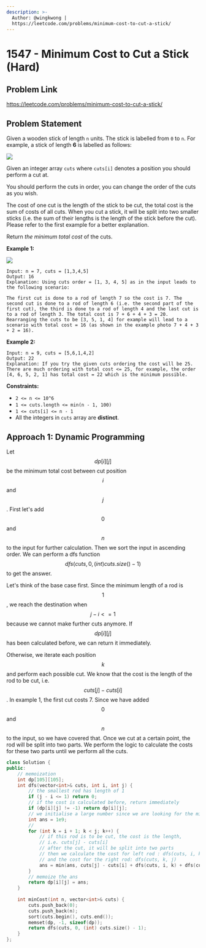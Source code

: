 ```yaml
---
description: >-
  Author: @wingkwong |
  https://leetcode.com/problems/minimum-cost-to-cut-a-stick/
---
```


# 1547 - Minimum Cost to Cut a Stick (Hard)

## Problem Link

https://leetcode.com/problems/minimum-cost-to-cut-a-stick/

## Problem Statement

Given a wooden stick of length `n` units. The stick is labelled from `0` to `n`. For example, a stick of length **6** is labelled as follows:

![](https://assets.leetcode.com/uploads/2020/07/21/statement.jpg)

Given an integer array `cuts` where `cuts[i]` denotes a position you should perform a cut at.

You should perform the cuts in order, you can change the order of the cuts as you wish.

The cost of one cut is the length of the stick to be cut, the total cost is the sum of costs of all cuts. When you cut a stick, it will be split into two smaller sticks (i.e. the sum of their lengths is the length of the stick before the cut). Please refer to the first example for a better explanation.

Return _the minimum total cost_ of the cuts.

**Example 1:**

![](https://assets.leetcode.com/uploads/2020/07/23/e1.jpg)

```
Input: n = 7, cuts = [1,3,4,5]
Output: 16
Explanation: Using cuts order = [1, 3, 4, 5] as in the input leads to the following scenario:

The first cut is done to a rod of length 7 so the cost is 7. The second cut is done to a rod of length 6 (i.e. the second part of the first cut), the third is done to a rod of length 4 and the last cut is to a rod of length 3. The total cost is 7 + 6 + 4 + 3 = 20.
Rearranging the cuts to be [3, 5, 1, 4] for example will lead to a scenario with total cost = 16 (as shown in the example photo 7 + 4 + 3 + 2 = 16).
```

**Example 2:**

```
Input: n = 9, cuts = [5,6,1,4,2]
Output: 22
Explanation: If you try the given cuts ordering the cost will be 25.
There are much ordering with total cost <= 25, for example, the order [4, 6, 5, 2, 1] has total cost = 22 which is the minimum possible.
```

**Constraints:**

* `2 <= n <= 10^6`
* `1 <= cuts.length <= min(n - 1, 100)`
* `1 <= cuts[i] <= n - 1`
* All the integers in `cuts` array are **distinct**.

## Approach 1: Dynamic Programming

Let $$dp[i][j]$$ be the minimum total cost between cut position $$i$$and $$j$$. First let's add $$0$$ and $$n$$ to the input for further calculation. Then we sort the input in ascending order. We can perform a dfs function $$dfs(cuts, 0, (int) cuts.size() - 1)$$ to get the answer.

Let's think of the base case first. Since the minimum length of a rod is $$1$$, we reach the destination when $$j - i <= 1$$ because we cannot make further cuts anymore. If $$dp[i][j]$$ has been calculated before, we can return it immediately.

Otherwise, we iterate each position$$k$$ and perform each possible cut. We know that the cost is the length of the rod to be cut, i.e. $$cuts[j]  - cuts[i]$$. In example 1, the first cut costs 7. Since we have added $$0$$ and $$n$$to the input, so we have covered that. Once we cut at a certain point, the rod will be split into two parts. We perform the logic to calculate the costs for these two parts until we perform all the cuts.

<SolutionAuthor name="@wingkwong"/>

```cpp
class Solution {
public:
    // memoization
    int dp[105][105];
    int dfs(vector<int>& cuts, int i, int j) {
        // the smallest rod has length of 1
        if (j - i <= 1) return 0;
        // if the cost is calculated before, return immediately
        if (dp[i][j] != -1) return dp[i][j];
        // we initialise a large number since we are looking for the minimum number
        int ans = 1e9;
        //
        for (int k = i + 1; k < j; k++) {
            // if this rod is to be cut, the cost is the length, 
            // i.e. cuts[j] - cuts[i]
            // after the cut, it will be split into two parts
            // then we calculate the cost for left rod : dfs(cuts, i, k) 
            // and the cost for the right rod: dfs(cuts, k, j)
            ans = min(ans, cuts[j] - cuts[i] + dfs(cuts, i, k) + dfs(cuts, k, j));
        }
        // memoize the ans 
        return dp[i][j] = ans;
    }
    
    int minCost(int n, vector<int>& cuts) {
        cuts.push_back(0);
        cuts.push_back(n);
        sort(cuts.begin(), cuts.end());
        memset(dp, -1, sizeof(dp));
        return dfs(cuts, 0, (int) cuts.size() - 1);
    }
};
```
